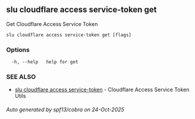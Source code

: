 ## slu cloudflare access service-token get

Get Cloudflare Access Service Token

```
slu cloudflare access service-token get [flags]
```

### Options

```
  -h, --help   help for get
```

### SEE ALSO

* [slu cloudflare access service-token](slu_cloudflare_access_service-token.md)	 - Cloudflare Access Service Token Utils

###### Auto generated by spf13/cobra on 24-Oct-2025
